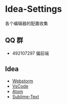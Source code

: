 # Idea-Settings
各个编辑器的配置收集

## QQ 群
*	492107297 偏前端

## Idea
- [Webstorm](./Webstorm.md)
- [VsCode](./VsCode.md)
- [Atom](./Atom.md)
- [Sublime-Text](https://github.com/jikeytang/sublime-text)

